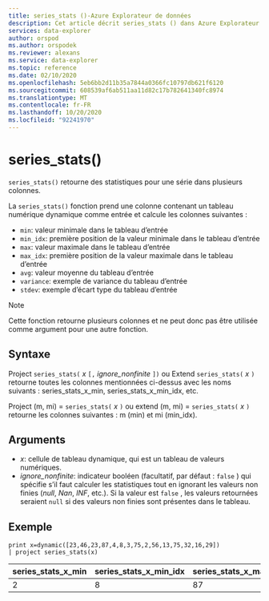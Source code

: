 ```yaml
---
title: series_stats ()-Azure Explorateur de données
description: Cet article décrit series_stats () dans Azure Explorateur de données.
services: data-explorer
author: orspod
ms.author: orspodek
ms.reviewer: alexans
ms.service: data-explorer
ms.topic: reference
ms.date: 02/10/2020
ms.openlocfilehash: 5eb6bb2d11b35a7844a0366fc10797db621f6120
ms.sourcegitcommit: 608539af6ab511aa11d82c17b782641340fc8974
ms.translationtype: MT
ms.contentlocale: fr-FR
ms.lasthandoff: 10/20/2020
ms.locfileid: "92241970"
---
```

# <a name="series_stats"></a>series_stats()

`series_stats()` retourne des statistiques pour une série dans plusieurs colonnes.  

La `series_stats()` fonction prend une colonne contenant un tableau numérique dynamique comme entrée et calcule les colonnes suivantes :
* `min`: valeur minimale dans le tableau d’entrée
* `min_idx`: première position de la valeur minimale dans le tableau d’entrée
* `max`: valeur maximale dans le tableau d’entrée
* `max_idx`: première position de la valeur maximale dans le tableau d’entrée
* `avg`: valeur moyenne du tableau d’entrée
* `variance`: exemple de variance du tableau d’entrée
* `stdev`: exemple d’écart type du tableau d’entrée

> [!NOTE] 
> Cette fonction retourne plusieurs colonnes et ne peut donc pas être utilisée comme argument pour une autre fonction.

## <a name="syntax"></a>Syntaxe

Project `series_stats(` *x* `[,` *ignore_nonfinite* `])` ou Extend `series_stats(` *x* `)` retourne toutes les colonnes mentionnées ci-dessus avec les noms suivants : series_stats_x_min, series_stats_x_min_idx, etc.
 
Project (m, mi) = `series_stats(` *x* `)` ou extend (m, mi) = `series_stats(` *x* `)` retourne les colonnes suivantes : m (min) et mi (min_idx).

## <a name="arguments"></a>Arguments

* *x*: cellule de tableau dynamique, qui est un tableau de valeurs numériques. 
* *ignore_nonfinite*: indicateur booléen (facultatif, par défaut : `false` ) qui spécifie s’il faut calculer les statistiques tout en ignorant les valeurs non finies (*null*, *Nan*, *INF*, etc.). Si la valeur est `false` , les valeurs retournées seraient `null` si des valeurs non finies sont présentes dans le tableau.

## <a name="example"></a>Exemple

<!-- csl: https://help.kusto.windows.net:443/Samples -->
```kusto
print x=dynamic([23,46,23,87,4,8,3,75,2,56,13,75,32,16,29]) 
| project series_stats(x)

```

|series_stats_x_min|series_stats_x_min_idx|series_stats_x_max|series_stats_x_max_idx|series_stats_x_avg|series_stats_x_stdev|series_stats_x_variance|
|---|---|---|---|---|---|---|
|2|8|87|3|32,8|28.5036338535483|812.457142857143|

